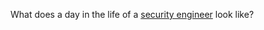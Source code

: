 What does a day in the life of a [security engineer](https://tryhackme.com/r/room/securityengineerintro) look like?
